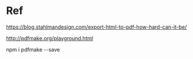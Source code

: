 # Ref
https://blog.stahlmandesign.com/export-html-to-pdf-how-hard-can-it-be/

http://pdfmake.org/playground.html

npm i pdfmake --save

